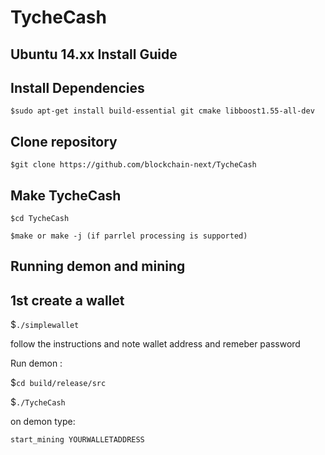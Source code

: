 # TycheCash
## Ubuntu 14.xx Install Guide

## Install Dependencies 
`$sudo apt-get install build-essential git cmake libboost1.55-all-dev` 

## Clone repository

`$git clone https://github.com/blockchain-next/TycheCash`

## Make TycheCash

`$cd TycheCash`

`$make or make -j (if parrlel processing is supported)`

## Running demon and mining

## 1st create a wallet
$`./simplewallet`

follow the instructions and note wallet address and remeber password

Run demon :

$`cd build/release/src`

$`./TycheCash`

on demon type:

`start_mining YOURWALLETADDRESS`
